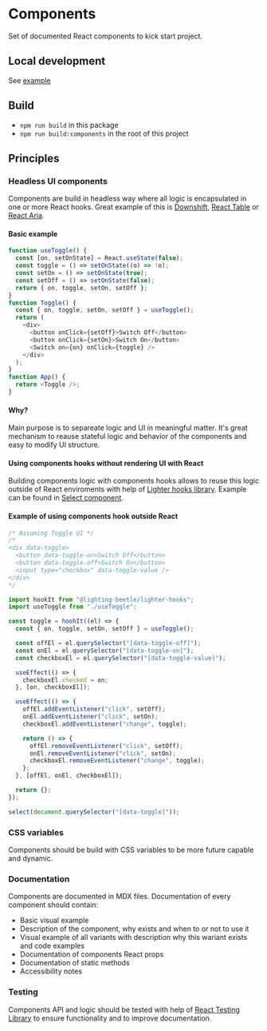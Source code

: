 # Components

Set of documented React components to kick start project.

## Local development

See [example](../example)

## Build

- `npm run build` in this package
- `npm run build:components` in the root of this project

## Principles

### Headless UI components

Components are build in headless way where all logic is encapsulated in one or more React hooks. Great example of this is [Downshift](https://github.com/paypal/downshift), [React Table](https://github.com/tannerlinsley/react-table) or [React Aria](https://react-spectrum.adobe.com/react-aria/).

#### Basic example

```js
function useToggle() {
  const [on, setOnState] = React.useState(false);
  const toggle = () => setOnState((o) => !o);
  const setOn = () => setOnState(true);
  const setOff = () => setOnState(false);
  return { on, toggle, setOn, setOff };
}
function Toggle() {
  const { on, toggle, setOn, setOff } = useToggle();
  return (
    <div>
      <button onClick={setOff}>Switch Off</button>
      <button onClick={setOn}>Switch On</button>
      <Switch on={on} onClick={toggle} />
    </div>
  );
}
function App() {
  return <Toggle />;
}
```

#### Why?

Main purpose is to separeate logic and UI in meaningful matter. It's great mechanism to reause stateful logic and behavior of the components and easy to modify UI structure.

#### Using components hooks without rendering UI with React

Building components logic with components hooks allows to reuse this logic outside of React enviroments with help of [Lighter hooks library](../lighter-hooks). Example can be found in [Select component](./src/components/Select/Select.static.ts).

#### Example of using components hook outside React

```js
/* Assuming Toggle UI */
/*
<div data-toggle>
  <button data-toggle-on>Switch Off</button>
  <button data-toggle-off>Switch On</button>
  <input type="checkbox" data-toggle-value />
</div>
*/

import hookIt from "@lighting-beetle/lighter-hooks";
import useToggle from "./useToggle";

const toggle = hoohIt((el) => {
  const { on, toggle, setOn, setOff } = useToggle();

  const offEl = el.querySelector("[data-toggle-off]");
  const onEl = el.querySelector("[data-toggle-on]");
  const checkboxEl = el.querySelector("[data-toggle-value]");

  useEffect(() => {
    checkboxEl.checked = on;
  }, [on, checkboxEl]);

  useEffect(() => {
    offEl.addEventListener("click", setOff);
    onEl.addEventListener("click", setOn);
    checkboxEl.addEventListener("change", toggle);

    return () => {
      offEl.removeEventListener("click", setOff);
      onEl.removeEventListener("click", setOn);
      checkboxEl.removeEventListener("change", toggle);
    };
  }, [offEl, onEl, checkboxEl]);

  return {};
});

select(document.querySelector("[data-toggle]"));
```

### CSS variables

Components should be build with CSS variables to be more future capable and dynamic.

### Documentation

Components are documented in MDX files. Documentation of every component should contain:

- Basic visual example
- Description of the component, why exists and when to or not to use it
- Visual example of all variants with description why this wariant exists and code examples
- Documentation of components React props
- Documentation of static methods
- Accessibility notes

### Testing

Components API and logic should be tested with help of [React Testing Library](https://testing-library.com/docs/react-testing-library/intro/) to ensure functionality and to improve documentation.
